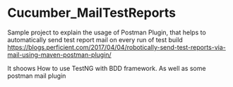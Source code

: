 # Cucumber_MailTestReports
Sample project to explain the usage of Postman Plugin, that helps to automatically send test report mail on every run of test build
https://blogs.perficient.com/2017/04/04/robotically-send-test-reports-via-mail-using-maven-postman-plugin/

It shoows How to use TestNG with BDD framework. As well as some postman mail plugin
